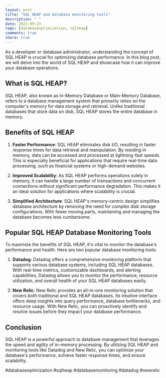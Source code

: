 ```yaml
---
layout: post
title: "SQL HEAP and database monitoring tools"
description: " "
date: 2023-09-23
tags: [databaseoptimization, sqlheap]
comments: true
share: true
---
```


As a developer or database administrator, understanding the concept of SQL HEAP is crucial for optimizing database performance. In this blog post, we will delve into the world of SQL HEAP and showcase how it can improve your database operations. 

## What is SQL HEAP?

SQL HEAP, also known as In-Memory Database or Main-Memory Database, refers to a database management system that primarily relies on the computer's memory for data storage and retrieval. Unlike traditional databases that store data on disk, SQL HEAP stores the entire database in memory.

## Benefits of SQL HEAP

1. **Faster Performance**: SQL HEAP eliminates disk I/O, resulting in faster response times for data retrieval and manipulation. By residing in memory, data can be accessed and processed at lightning-fast speeds. This is especially beneficial for applications that require real-time data processing, such as financial systems or high-demand websites.

2. **Improved Scalability**: As SQL HEAP performs operations solely in memory, it can handle a large number of transactions and concurrent connections without significant performance degradation. This makes it an ideal solution for applications where scalability is crucial.

3. **Simplified Architecture**: SQL HEAP's memory-centric design simplifies database architecture by removing the need for complex disk storage configurations. With fewer moving parts, maintaining and managing the database becomes less cumbersome.

## Popular SQL HEAP Database Monitoring Tools

To maximize the benefits of SQL HEAP, it's vital to monitor the database's performance and health. Here are two popular database monitoring tools:

1. **Datadog**: Datadog offers a comprehensive monitoring platform that supports various database systems, including SQL HEAP databases. With real-time metrics, customizable dashboards, and alerting capabilities, Datadog allows you to monitor the performance, resource utilization, and overall health of your SQL HEAP databases easily.

2. **New Relic**: New Relic provides an all-in-one monitoring solution that covers both traditional and SQL HEAP databases. Its intuitive interface offers deep insights into query performance, database bottlenecks, and resource usage. With New Relic, you can proactively identify and resolve issues before they impact your database performance.

## Conclusion

SQL HEAP is a powerful approach to database management that leverages the speed and agility of in-memory processing. By utilizing SQL HEAP and monitoring tools like Datadog and New Relic, you can optimize your database's performance, achieve faster response times, and ensure scalability. 

#databaseoptimization #sqlheap #databasemonitoring #datadog #newrelic